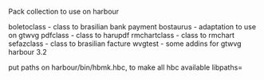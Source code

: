Pack collection to use on harbour

boletoclass - class to brasilian bank payment
bostaurus - adaptation to use on gtwvg
pdfclass - class to harupdf
rmchartclass - class to rmchart
sefazclass - class to brasilian facture
wvgtest - some addins for gtwvg harbour 3.2

put paths on harbour/bin/hbmk.hbc, to make all hbc available
libpaths=
